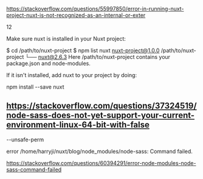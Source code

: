 https://stackoverflow.com/questions/55997850/error-in-running-nuxt-project-nuxt-is-not-recognized-as-an-internal-or-exter

12

Make sure nuxt is installed in your Nuxt project:

$ cd /path/to/nuxt-project
$ npm list nuxt
nuxt-project@1.0.0 /path/to/nuxt-project
└── nuxt@2.6.3 
Here /path/to/nuxt-project contains your package.json and node-modules.

If it isn't installed, add nuxt to your project by doing:

npm install --save nuxt



## https://stackoverflow.com/questions/37324519/node-sass-does-not-yet-support-your-current-environment-linux-64-bit-with-false


--unsafe-perm

error /home/harryji/nuxt/blog/node_modules/node-sass: Command failed.


https://stackoverflow.com/questions/60394291/error-node-modules-node-sass-command-failed